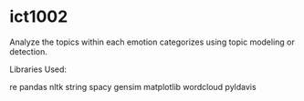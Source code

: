 # ict1002

Analyze the topics within each emotion categorizes using topic modeling or detection. 

Libraries Used:

re
pandas
nltk
string
spacy
gensim
matplotlib
wordcloud
pyldavis

